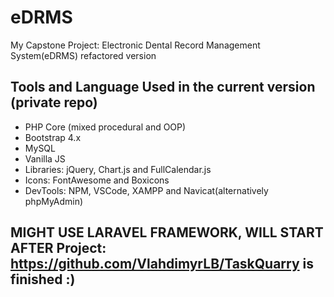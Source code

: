 # eDRMS
My Capstone Project: Electronic Dental Record Management System(eDRMS) refactored version

## Tools and Language Used in the current version (private repo)
- PHP Core (mixed procedural and OOP)
- Bootstrap 4.x
- MySQL
- Vanilla JS
- Libraries: jQuery, Chart.js and FullCalendar.js
- Icons: FontAwesome and Boxicons
- DevTools: NPM, VSCode, XAMPP and Navicat(alternatively phpMyAdmin)

## MIGHT USE LARAVEL FRAMEWORK, WILL START AFTER Project: https://github.com/VlahdimyrLB/TaskQuarry is finished :)
